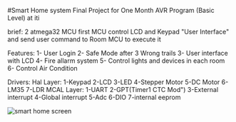  #Smart Home system
Final Project for One Month AVR Program (Basic Level) at iti
 
brief:
2 atmega32 MCU  first MCU control LCD and Keypad "User Interface" and send user command to Room MCU to execute it 

Features:
1- User Login
2- Safe Mode after 3 Wrong trails
3- User interface with LCD
4- Fire allarm system 
5- Control lights and devices in each room
6- Control Air Condition

Drivers:
Hal Layer:
1-Keypad 2-LCD 3-LED 4-Stepper Motor 5-DC Motor 6-LM35 7-LDR
MCAL Layer:
1-UART 2-GPT(Timer1 CTC Mod") 3-External interrupt 4-Global interrupt 5-Adc 6-DIO
7-internal eeprom    







![smart home screen](https://github.com/Youssef-Khogaly/Smart_Home_iti/assets/99622617/a52dcf31-2718-479d-95ec-1f8d8da0f387)

